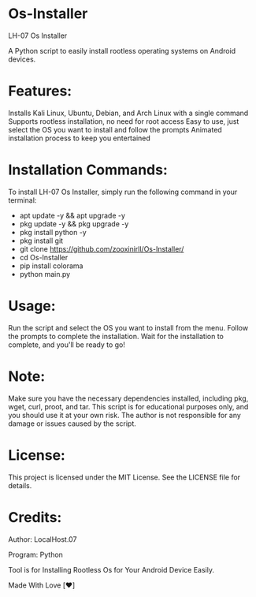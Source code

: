 # Os-Installer
LH-07 Os Installer

A Python script to easily install rootless operating systems on Android devices.

# Features:
Installs Kali Linux, Ubuntu, Debian, and Arch Linux with a single command Supports rootless installation, no need for root access Easy to use, just select the OS you want to install and follow the prompts Animated installation process to keep you entertained

# Installation Commands:
To install LH-07 Os Installer, simply run the following command in your terminal:

* apt update -y && apt upgrade -y
* pkg update -y && pkg upgrade -y
* pkg install python -y
* pkg install git
* git clone https://github.com/zooxinirll/Os-Installer/
* cd Os-Installer
* pip install colorama
* python main.py

# Usage:
Run the script and select the OS you want to install from the menu. Follow the prompts to complete the installation. Wait for the installation to complete, and you'll be ready to go!

# Note:
Make sure you have the necessary dependencies installed, including pkg, wget, curl, proot, and tar. This script is for educational purposes only, and you should use it at your own risk. The author is not responsible for any damage or issues caused by the script.

# License:
This project is licensed under the MIT License. See the LICENSE file for details.

# Credits:
Author: LocalHost.07

Program: Python

Tool is for Installing Rootless Os for Your Android Device Easily.

Made With Love [❤️]
